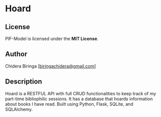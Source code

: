 # Hoard

## License
PIF-Model is licensed under the **MIT License**.


## Author
Chidera Biringa [biringachidera@gmail.com]

## Description
Hoard is a RESTFUL API with full CRUD functionalities to keep track of my part-time bibliophilic sessions. It has a database that hoards information about books I have read. Built using Python, Flask, SQLite, and SQLAlchemy.

